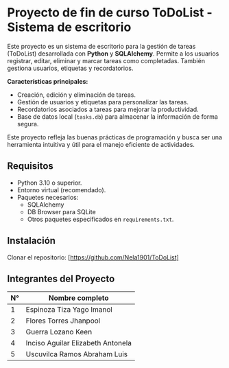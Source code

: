 # Proyecto de fin de curso ToDoList - Sistema de escritorio

Este proyecto es un sistema de escritorio para la gestión de tareas (ToDoList) desarrollada con **Python** y **SQLAlchemy**. 
Permite a los usuarios registrar, editar, eliminar y marcar tareas como completadas. 
También gestiona usuarios, etiquetas y recordatorios.

**Características principales:**
- Creación, edición y eliminación de tareas.
- Gestión de usuarios y etiquetas para personalizar las tareas.
- Recordatorios asociados a tareas para mejorar la productividad.
- Base de datos local (`tasks.db`) para almacenar la información de forma segura.

Este proyecto refleja las buenas prácticas de programación y busca ser una herramienta intuitiva 
y útil para el manejo eficiente de actividades.

## Requisitos

- Python 3.10 o superior.
- Entorno virtual (recomendado).
- Paquetes necesarios:
  - SQLAlchemy
  - DB Browser para SQLite
  - Otros paquetes especificados en `requirements.txt`.

## Instalación

Clonar el repositorio:
[https://github.com/Nela1901/ToDoList]

## Integrantes del Proyecto

| N° | Nombre completo                           |
|----|-------------------------------------------|
| 1  | Espinoza Tiza Yago Imanol                |
| 2  | Flores Torres Jhanpool                   |
| 3  | Guerra Lozano Keen                       |
| 4  | Inciso Aguilar Elizabeth Antonela        |
| 5  | Uscuvilca Ramos Abraham Luis             |
